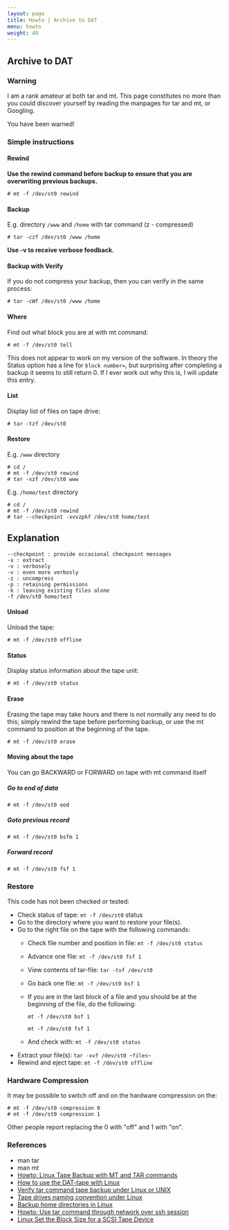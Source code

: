 ```yaml
---
layout: page
title: Howto | Archive to DAT
menu: howto
weight: 40
---
```


## Archive to DAT

### Warning

I am a rank amateur at both tar and mt.  This page constitutes no more than you could discover yourself by reading the manpages for tar and mt, or Googling.

You have been warned!

### Simple instructions

#### Rewind

**Use the rewind command before backup to ensure that you are overwriting previous backups.**

    # mt -f /dev/st0 rewind

#### Backup

E.g. directory `/www` and `/home` with tar command (z - compressed)

    # tar -czf /dev/st0 /www /home

**Use -v to receive verbose feedback.**

#### Backup with Verify

If you do not compress your backup, then you can verify in the same process:

    # tar -cWf /dev/st0 /www /home

#### Where

Find out what block you are at with mt command:

    # mt -f /dev/st0 tell

This does not appear to work on my version of the software.  In theory the Status option has a line for `block number=`, but surprising after completing a backup it seems to still return 0.  If I ever work out why this is, I will update this entry.

#### List

Display list of files on tape drive:

    # tar -tzf /dev/st0

#### Restore

E.g. `/www` directory

    # cd /
    # mt -f /dev/st0 rewind
    # tar -xzf /dev/st0 www

E.g. `/home/test` directory

    # cd /
    # mt -f /dev/st0 rewind
    # tar --checkpoint -xvvzpkf /dev/st0 home/test

Explanation
-----------

    --checkpoint : provide occasional checkpoint messages
    -x : extract
    -v : verbosely
    -v : even more verbosly
    -z : uncompress
    -p : retaining permissions
    -k : leaving existing files alone
    -f /dev/st0 home/test


#### Unload

Unload the tape:

    # mt -f /dev/st0 offline

#### Status

Display status information about the tape unit:

    # mt -f /dev/st0 status

#### Erase

Erasing the tape may take hours and there is not normally any need to do this; simply rewind the tape before performing backup, or use the mt command to position at the beginning of the tape.

    # mt -f /dev/st0 erase

#### Moving about the tape

You can go BACKWARD or FORWARD on tape with mt command itself

##### Go to end of data

    # mt -f /dev/st0 eod

##### Goto previous record

    # mt -f /dev/st0 bsfm 1

##### Forward record

    # mt -f /dev/st0 fsf 1

### Restore

This code has not been checked or tested:

   * Check status of tape: `mt -f /dev/st0` status
   * Go to the directory where you want to restore your file(s).
   * Go to the right file on the tape with the following commands:
      * Check file number and position in file: `mt -f /dev/st0 status`
      * Advance one file: `mt -f /dev/st0 fsf 1`
      * View contents of tar-file: `tar -tvf /dev/st0`
      * Go back one file: `mt -f /dev/st0 bsf 1`
      * If you are in the last block of a file and you should be at the beginning of the file, do the following:

         `mt -f /dev/st0 bsf 1`

         `mt -f /dev/st0 fsf 1`

      * And check with: `mt -f /dev/st0 status`
   * Extract your file(s): `tar -xvf /dev/st0 ~files~`
   * Rewind and eject tape: `mt -f /dev/st0 offline`

### Hardware Compression

It may be possible to switch off and on the hardware compression on the:

    # mt -f /dev/st0 compression 0
    # mt -f /dev/st0 compression 1

Other people report replacing the 0 with "off" and 1 with "on".

### References

   * man tar
   * man mt
   * [Howto: Linux Tape Backup with MT and TAR commands](http://www.cyberciti.biz/faq/linux-tape-backup-with-mt-and-tar-command-howto/)
   * [How to use the DAT-tape with Linux](http://www.cs.inf.ethz.ch/stricker/lab/linux_tape.html)
   * [Verify tar command tape backup under Linux or UNIX](http://www.cyberciti.biz/faq/unix-verify-tape-backup/)
   * [Tape drives naming convention under Linux](http://www.cyberciti.biz/faq/tape-drives-naming-convention-under-linux/)
   * [Backup home directories in Linux](http://www.cyberciti.biz/faq/backup-home-directories-in-linux/)
   * [Howto: Use tar command through network over ssh session](http://www.cyberciti.biz/faq/howto-use-tar-command-through-network-over-ssh-session/)
   * [Linux Set the Block Size for a SCSI Tape Device](http://www.cyberciti.biz/faq/rhel-centos-debian-set-tape-blocksize/)

